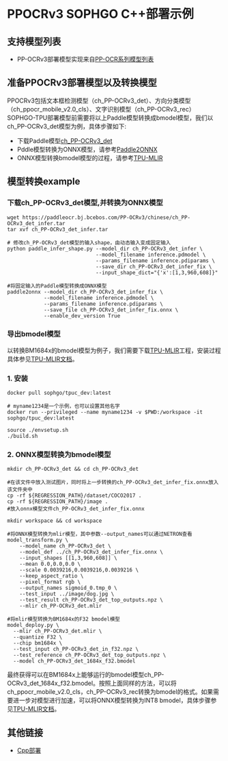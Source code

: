 # PPOCRv3 SOPHGO C++部署示例

## 支持模型列表

- PP-OCRv3部署模型实现来自[PP-OCR系列模型列表](https://github.com/PaddlePaddle/PaddleOCR/blob/release/2.6/doc/doc_ch/models_list.md)

## 准备PPOCRv3部署模型以及转换模型

PPOCRv3包括文本框检测模型（ch_PP-OCRv3_det）、方向分类模型（ch_ppocr_mobile_v2.0_cls）、文字识别模型（ch_PP-OCRv3_rec）  
SOPHGO-TPU部署模型前需要将以上Paddle模型转换成bmodel模型，我们以ch_PP-OCRv3_det模型为例，具体步骤如下:
- 下载Paddle模型[ch_PP-OCRv3_det](https://paddleocr.bj.bcebos.com/PP-OCRv3/chinese/ch_PP-OCRv3_det_infer.tar)
- Pddle模型转换为ONNX模型，请参考[Paddle2ONNX](https://github.com/PaddlePaddle/Paddle2ONNX)
- ONNX模型转换bmodel模型的过程，请参考[TPU-MLIR](https://github.com/sophgo/tpu-mlir)

## 模型转换example

### 下载ch_PP-OCRv3_det模型,并转换为ONNX模型
```shell
wget https://paddleocr.bj.bcebos.com/PP-OCRv3/chinese/ch_PP-OCRv3_det_infer.tar
tar xvf ch_PP-OCRv3_det_infer.tar

# 修改ch_PP-OCRv3_det模型的输入shape，由动态输入变成固定输入
python paddle_infer_shape.py --model_dir ch_PP-OCRv3_det_infer \
                             --model_filename inference.pdmodel \
                             --params_filename inference.pdiparams \
                             --save_dir ch_PP-OCRv3_det_infer_fix \
                             --input_shape_dict="{'x':[1,3,960,608]}"

#将固定输入的Paddle模型转换成ONNX模型
paddle2onnx --model_dir ch_PP-OCRv3_det_infer_fix \
            --model_filename inference.pdmodel \
            --params_filename inference.pdiparams \
            --save_file ch_PP-OCRv3_det_infer_fix.onnx \
            --enable_dev_version True
```

### 导出bmodel模型

以转换BM1684x的bmodel模型为例子，我们需要下载[TPU-MLIR](https://github.com/sophgo/tpu-mlir)工程，安装过程具体参见[TPU-MLIR文档](https://github.com/sophgo/tpu-mlir/blob/master/README.md)。
### 1.	安装
``` shell
docker pull sophgo/tpuc_dev:latest

# myname1234是一个示例，也可以设置其他名字
docker run --privileged --name myname1234 -v $PWD:/workspace -it sophgo/tpuc_dev:latest

source ./envsetup.sh
./build.sh
```

### 2.	ONNX模型转换为bmodel模型
``` shell
mkdir ch_PP-OCRv3_det && cd ch_PP-OCRv3_det

#在该文件中放入测试图片，同时将上一步转换的ch_PP-OCRv3_det_infer_fix.onnx放入该文件夹中
cp -rf ${REGRESSION_PATH}/dataset/COCO2017 .
cp -rf ${REGRESSION_PATH}/image .
#放入onnx模型文件ch_PP-OCRv3_det_infer_fix.onnx

mkdir workspace && cd workspace

#将ONNX模型转换为mlir模型，其中参数--output_names可以通过NETRON查看
model_transform.py \
    --model_name ch_PP-OCRv3_det \
    --model_def ../ch_PP-OCRv3_det_infer_fix.onnx \
    --input_shapes [[1,3,960,608]] \
    --mean 0.0,0.0,0.0 \
    --scale 0.0039216,0.0039216,0.0039216 \
    --keep_aspect_ratio \
    --pixel_format rgb \
    --output_names sigmoid_0.tmp_0 \
    --test_input ../image/dog.jpg \
    --test_result ch_PP-OCRv3_det_top_outputs.npz \
    --mlir ch_PP-OCRv3_det.mlir

#将mlir模型转换为BM1684x的F32 bmodel模型
model_deploy.py \
  --mlir ch_PP-OCRv3_det.mlir \
  --quantize F32 \
  --chip bm1684x \
  --test_input ch_PP-OCRv3_det_in_f32.npz \
  --test_reference ch_PP-OCRv3_det_top_outputs.npz \
  --model ch_PP-OCRv3_det_1684x_f32.bmodel
```
最终获得可以在BM1684x上能够运行的bmodel模型ch_PP-OCRv3_det_1684x_f32.bmodel。按照上面同样的方法，可以将ch_ppocr_mobile_v2.0_cls，ch_PP-OCRv3_rec转换为bmodel的格式。如果需要进一步对模型进行加速，可以将ONNX模型转换为INT8 bmodel，具体步骤参见[TPU-MLIR文档](https://github.com/sophgo/tpu-mlir/blob/master/README.md)。

## 其他链接
- [Cpp部署](./cpp)
